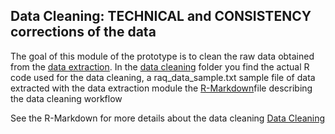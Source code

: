 
## Data Cleaning: TECHNICAL and CONSISTENCY corrections of the data

The goal of this module of the prototype is to clean the raw data obtained from the [data extraction](/2_data_extraction). In the [data cleaning](./3_data_cleaning) folder you find the actual R code used for the data cleaning, a raq_data_sample.txt sample file of data extracted with the data extraction module the [R-Markdown](https://cdn.rawgit.com/rempic/TEST_GIT/v1/DATA_CLEANING/data_cleaning.html)file describing the data cleaning workflow 

See the R-Markdown for more details about the data cleaning [Data Cleaning](https://cdn.rawgit.com/rempic/TEST_GIT/v1/DATA_CLEANING/data_cleaning.html)
